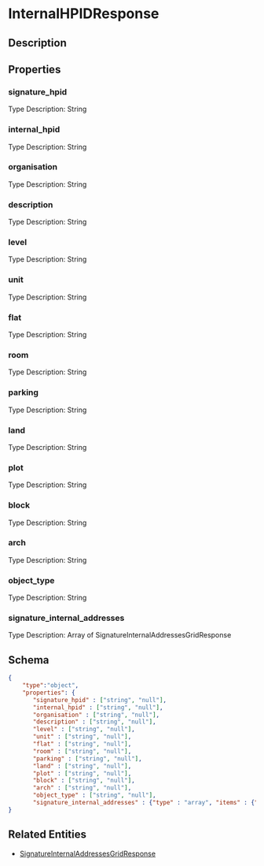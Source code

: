 # InternalHPIDResponse
## Description

## Properties
### signature_hpid


Type Description: String
### internal_hpid


Type Description: String
### organisation


Type Description: String
### description


Type Description: String
### level


Type Description: String
### unit


Type Description: String
### flat


Type Description: String
### room


Type Description: String
### parking


Type Description: String
### land


Type Description: String
### plot


Type Description: String
### block


Type Description: String
### arch


Type Description: String
### object_type


Type Description: String
### signature_internal_addresses


Type Description: Array of SignatureInternalAddressesGridResponse

## Schema
```json
{
    "type":"object",
    "properties": {
       "signature_hpid" : ["string", "null"],
       "internal_hpid" : ["string", "null"],
       "organisation" : ["string", "null"],
       "description" : ["string", "null"],
       "level" : ["string", "null"],
       "unit" : ["string", "null"],
       "flat" : ["string", "null"],
       "room" : ["string", "null"],
       "parking" : ["string", "null"],
       "land" : ["string", "null"],
       "plot" : ["string", "null"],
       "block" : ["string", "null"],
       "arch" : ["string", "null"],
       "object_type" : ["string", "null"],
       "signature_internal_addresses" : {"type" : "array", "items" : {"$ref" : "/schemas/SignatureInternalAddressesGrid"}
}
```

## Related Entities
- [SignatureInternalAddressesGridResponse](SignatureInternalAddressesGridResponse.md)

